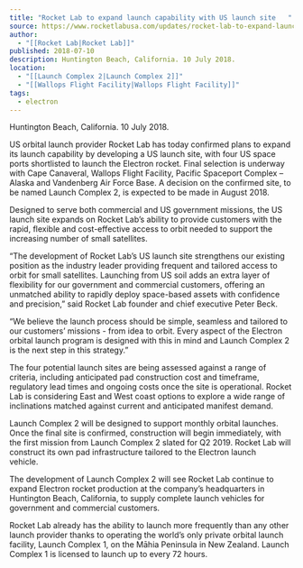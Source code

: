 ```yaml
---
title: "Rocket Lab to expand launch capability with US launch site   "
source: https://www.rocketlabusa.com/updates/rocket-lab-to-expand-launch-capability-with-us-launch-site/
author:
  - "[[Rocket Lab|Rocket Lab]]"
published: 2018-07-10
description: Huntington Beach, California. 10 July 2018.
location:
  - "[[Launch Complex 2|Launch Complex 2]]"
  - "[[Wallops Flight Facility|Wallops Flight Facility]]"
tags:
  - electron
---
```

Huntington Beach, California. 10 July 2018.

US orbital launch provider Rocket Lab has today confirmed plans to expand its launch capability by developing a US launch site, with four US space ports shortlisted to launch the Electron rocket. Final selection is underway with Cape Canaveral, Wallops Flight Facility, Pacific Spaceport Complex – Alaska and Vandenberg Air Force Base. A decision on the confirmed site, to be named Launch Complex 2, is expected to be made in August 2018. 

Designed to serve both commercial and US government missions, the US launch site expands on Rocket Lab’s ability to provide customers with the rapid, flexible and cost-effective access to orbit needed to support the increasing number of small satellites.

“The development of Rocket Lab’s US launch site strengthens our existing position as the industry leader providing frequent and tailored access to orbit for small satellites. Launching from US soil adds an extra layer of flexibility for our government and commercial customers, offering an unmatched ability to rapidly deploy space-based assets with confidence and precision,” said Rocket Lab founder and chief executive Peter Beck.

“We believe the launch process should be simple, seamless and tailored to our customers’ missions - from idea to orbit. Every aspect of the Electron orbital launch program is designed with this in mind and Launch Complex 2 is the next step in this strategy.”

The four potential launch sites are being assessed against a range of criteria, including anticipated pad construction cost and timeframe, regulatory lead times and ongoing costs once the site is operational. Rocket Lab is considering East and West coast options to explore a wide range of inclinations matched against current and anticipated manifest demand.       

Launch Complex 2 will be designed to support monthly orbital launches. Once the final site is confirmed, construction will begin immediately, with the first mission from Launch Complex 2 slated for Q2 2019. Rocket Lab will construct its own pad infrastructure tailored to the Electron launch vehicle.   

The development of Launch Complex 2 will see Rocket Lab continue to expand Electron rocket production at the company’s headquarters in Huntington Beach, California, to supply complete launch vehicles for government and commercial customers. 

Rocket Lab already has the ability to launch more frequently than any other launch provider thanks to operating the world’s only private orbital launch facility, Launch Complex 1, on the Māhia Peninsula in New Zealand. Launch Complex 1 is licensed to launch up to every 72 hours.